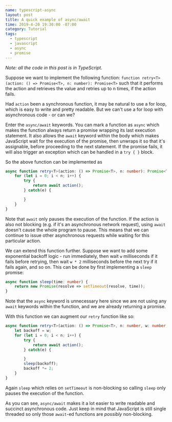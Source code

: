 ```yaml
---
name: typescript-async
layout: post
title: A quick example of async/await
time: 2019-4-20 19:30:00 -07:00
category: Tutorial
tags:
  - typescript
  - javascript
  - async
  - promise
---
```


_Note: all the code in this post is in TypeScript._

Suppose we want to implement the following function:
`function retry<T>(action: () => Promise<T>, n: number): Promise<T>` such
that it performs the action and retrieves the value and retries up to
n times, if the action fails.

Had `action` been a synchronous function, it may be natural to use a for loop,
which is easy to write and pretty readable. But we can't use a for loop with
asynchronous code - or can we?

Enter the `async/await` keywords. You can mark a function as `async` which
makes the function always return a promise wrapping its last execution
statement. It also allows the `await` keyword within the body which makes
JavaScript wait for the execution of the promise, then unwraps it so that
it's assignable, before proceeding to the next statement. If the promise
fails, it will also trigger an exception which can be handled in a `try { }`
block.

So the above function can be implemented as

```typescript
async function retry<T>(action: () => Promise<T>, n: number): Promise<T> {
    for (let i = 0; i < n; i++) {
        try {
            return await action();
        } catch(e) {

        }
    }
}
```

Note that `await` only pauses the execution of the function. If the action
is also not blocking (e.g. if it's an asynchronous network request), using `await`
doesn't cause the whole program to pause. This means that we can continue to issue
other asynchronous requests while waiting for this particular action.

We can extend this function further. Suppose we want to add some exponential
backoff logic - run immediately, then wait `w` milliseconds if it fails
before retrying, then wait `w * 2` milliseconds before the next try if it
fails again, and so on. This can be done by first implementing a `sleep`
promise:

```typescript
async function sleep(time: number) {
    return new Promise(resolve => setTimeout(resolve, time));
}
```

Note that the `async` keyword is unnecessary here since we are not using any
`await` keywords within the function, and we are already returning a promise.

With this function we can augment our `retry` function like so:

```typescript
async function retry<T>(action: () => Promise<T>, n: number, w: number): Promise<T> {
    let backoff = w;
    for (let i = 0; i < n; i++) {
        try {
            return await action();
        } catch(e) {

        }
        sleep(backoff);
        backoff *= 2;
    }
}
```

Again `sleep` which relies on `setTimeout` is non-blocking so calling `sleep` only
pauses the execution of the function.

As you can see, `async/await` makes it a lot easier to write readable and
succinct asynchronous code. Just keep in mind that JavaScript is still single
threaded so only those `await`-ed functions are _possibly_ non-blocking.
